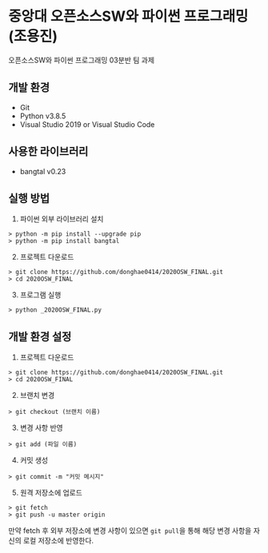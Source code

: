 # 중앙대 오픈소스SW와 파이썬 프로그래밍 (조용진)

오픈소스SW와 파이썬 프로그래밍 03분반 팀 과제

## 개발 환경

- Git
- Python v3.8.5
- Visual Studio 2019 or Visual Studio Code

## 사용한 라이브러리

- bangtal v0.23

## 실행 방법

1. 파이썬 외부 라이브러리 설치

```shell
> python -m pip install --upgrade pip
> python -m pip install bangtal
```

2. 프로젝트 다운로드

```shell
> git clone https://github.com/donghae0414/2020OSW_FINAL.git
> cd 2020OSW_FINAL
```

3. 프로그램 실행

```shell
> python _2020OSW_FINAL.py
```

## 개발 환경 설정

1. 프로젝트 다운로드

```shell
> git clone https://github.com/donghae0414/2020OSW_FINAL.git
> cd 2020OSW_FINAL
```

2. 브랜치 변경

```shell
> git checkout (브랜치 이름)
```

3. 변경 사항 반영

```shell
> git add (파일 이름)
```

4. 커밋 생성

```shell
> git commit -m "커밋 메시지"
```

5. 원격 저장소에 업로드

```shell
> git fetch
> git push -u master origin
```

만약 fetch 후 외부 저장소에 변경 사항이 있으면 `git pull`을 통해 해당 변경 사항을 자신의 로컬 저장소에 반영한다.
